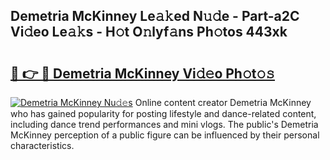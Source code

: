 ## Demetria McKinney Le𝚊𝚔ed N𝚞𝚍e - Part-a2C Vi𝚍eo Le𝚊𝚔s - H𝚘t O𝚗lyf𝚊ns Ph𝚘tos 443xk

# <h2><a href="http://hf92c5.feru.top/?c=Demetria+McKinney">🔗 👉 🔴 Demetria McKinney Vi𝚍𝚎o Ph𝚘t𝚘𝚜</a></h2>

[![Demetria McKinney Nu𝚍𝚎s](https://i.imgur.com/0TWrTi3.gif)](http://hf92c5.feru.top/?c=Demetria+McKinney)
Online content creator Demetria McKinney who has gained popularity for posting lifestyle and dance-related content, including dance trend performances and mini vlogs. The public's Demetria McKinney perception of a public figure can be influenced by their personal characteristics. 
